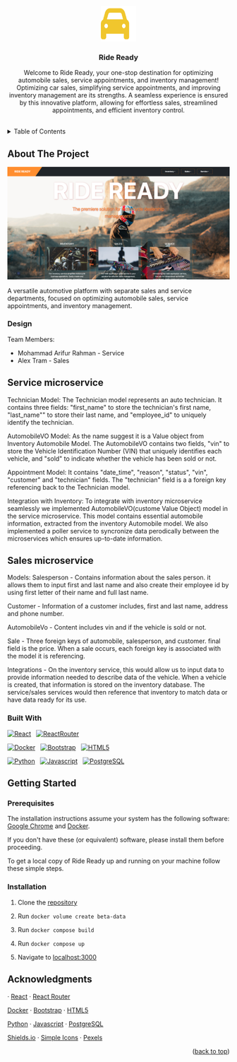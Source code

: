 <!-- Improved compatibility of back to top link: See: https://github.com/othneildrew/Best-README-Template/pull/73 -->
<a name="readme-top"></a>
<!--
*** Thanks for checking out the Best-README-Template. If you have a suggestion
*** that would make this better, please fork the repo and create a pull request
*** or simply open an issue with the tag "enhancement".
*** Don't forget to give the project a star!
*** Thanks again! Now go create something AMAZING! :D
-->



<!-- PROJECT LOGO -->
<br />
<div align="center">
  <a href="https://gitlab.com/marahman.ucf/ride-ready">
    <img src="ghi/app/public/logo.svg" alt="Logo" width="80" height="80">
  </a>

<h3 align="center">Ride Ready</h3>

  <p align="center">
    Welcome to Ride Ready, your one-stop destination for optimizing automobile sales, service appointments, and inventory management! Optimizing car sales, simplifying service appointments, and improving inventory management are its strengths. A seamless experience is ensured by this innovative platform, allowing for effortless sales, streamlined appointments, and efficient inventory control.
    <br />
    <br />
  </p>
</div>



<!-- TABLE OF CONTENTS -->
<details>
  <summary>Table of Contents</summary>
  <ol>
    <li>
      <a href="#about-the-project">About The Project</a>
      <ul>
        <li><a href="#built-with">Built With</a></li>
      </ul>
    </li>
    <li>
      <a href="#getting-started">Getting Started</a>
      <ul>
        <li><a href="#prerequisites">Prerequisites</a></li>
        <li><a href="#installation">Installation</a></li>
      </ul>
    </li>
    <li><a href="#acknowledgments">Acknowledgments</a></li>
  </ol>
</details>



<!-- ABOUT THE PROJECT -->
## About The Project

[![Project Name Screen Shot][project-screenshot]](https://gitlab.com/marahman.ucf/ride-ready)

A versatile automotive platform with separate sales and service departments, focused on optimizing automobile sales, service appointments, and inventory management.

### Design

Team Members:

* Mohammad Arifur Rahman - Service
* Alex Tram - Sales


## Service microservice

Technician Model: The Technician model represents an auto technician. It contains three fields: "first_name" to store the technician's first name, "last_name"" to store their last name, and "employee_id" to uniquely identify the technician.

AutomobileVO Model: As the name suggest it is a Value object from Inventory Automobile Model. The AutomobileVO contains two fields, "vin" to store the Vehicle Identification Number (VIN) that uniquely identifies each vehicle, and "sold" to indicate whether the vehicle has been sold or not.

Appointment Model: It contains "date_time", "reason", "status", "vin", "customer" and "technician" fields. The "technician" field is a   a foreign key referencing back to the Technician model.

Integration with Inventory:
To integrate with inventory microservice seamlessly we implemented AutomobileVO(custome Value Object) model in the service microservice. This model contains essential automobile information, extracted from the inventory Automobile model. We also implemented a poller service to syncronize data perodically between the microservices which ensures up-to-date information.



## Sales microservice

Models:
Salesperson - Contains information about the sales person.
it allows them to input first and last name and also create
their employee id by using first letter of their name and full
last name.

Customer - Information of a customer includes, first and last name,
address and phone number.

AutomobileVo - Content includes vin and if the vehicle is sold or not.

Sale - Three foreign keys of automobile, salesperson, and customer. final field is the price. When a sale occurs, each foreign key is associated with the model it is referencing.

Integrations - On the inventory service, this would allow us to input data to provide information needed to describe data of the vehicle. When a vehicle is created, that information is stored on the inventory database. The service/sales services would then reference that inventory to match data or have data ready for its use.

### Built With

[![React][React.js]][React-url] &nbsp; [![ReactRouter][ReactRouter.com]][ReactRouter-url]

[![Docker][Docker.com]][Docker-url] &nbsp; [![Bootstrap][Bootstrap.com]][Bootstrap-url] &nbsp; [![HTML5][HTML5.com]][HTML5-url]

[![Python][Python.org]][Python-url] &nbsp; [![Javascript][Javascript.com]][Javascript-url] &nbsp; [![PostgreSQL][PostgreSQL.org]][PostgreSQL-url]



<!-- GETTING STARTED -->
## Getting Started

### Prerequisites

The installation instructions assume your system has the following software: [Google Chrome](https://www.google.com/chrome/) and [Docker](https://www.docker.com/).

If you don't have these (or equivalent) software, please install them before proceeding.

To get a local copy of Ride Ready up and running on your machine follow these simple steps.


### Installation

1. Clone the [repository](https://gitlab.com/marahman.ucf/ride-ready)

2. Run `docker volume create beta-data`

3. Run `docker compose build`

4. Run `docker compose up`

5. Navigate to [localhost:3000](http://localhost:3000/)



<!-- ACKNOWLEDGMENTS -->
## Acknowledgments

· [React](https://react.dev/) · [React Router](https://reactrouter.com/en/main)

[Docker](https://www.docker.com/) · [Bootstrap](https://getbootstrap.com/) · [HTML5](https://developer.mozilla.org/en-US/docs/Web/HTML)

[Python](https://www.python.org/) · [Javascript](https://developer.mozilla.org/en-US/docs/Web/JavaScript) · [PostgreSQL](https://www.postgresql.org/)

[Shields.io](https://shields.io/) · [Simple Icons](https://simpleicons.org/) · [Pexels](https://www.pexels.com/)

<p align="right">(<a href="#readme-top">back to top</a>)</p>



<!-- MARKDOWN LINKS & IMAGES -->
<!-- https://www.markdownguide.org/basic-syntax/#reference-style-links -->
[project-screenshot]: ghi/app/public/screenshot.png


[React.js]: https://img.shields.io/badge/React-61DAFB?style=for-the-badge&logo=react&logoColor=white
[React-url]: https://reactjs.org/

[Bootstrap.com]: https://img.shields.io/badge/Bootstrap-7952B3?style=for-the-badge&logo=bootstrap&logoColor=white
[Bootstrap-url]: https://getbootstrap.com

[Docker.com]: https://img.shields.io/badge/Docker-2496ED?style=for-the-badge&logo=docker&logoColor=white
[Docker-url]: https://www.docker.com/

[HTML5.com]: https://img.shields.io/badge/HTML5-E34F26?style=for-the-badge&logo=html5&logoColor=white
[HTML5-url]: https://developer.mozilla.org/en-US/docs/Web/HTML

[Python.org]: https://img.shields.io/badge/Python-3776AB?style=for-the-badge&logo=python&logoColor=white
[Python-url]: https://www.python.org/

[Javascript.com]: https://img.shields.io/badge/JavaScript-F7DF1E?style=for-the-badge&logo=javascript&logoColor=white
[Javascript-url]: https://developer.mozilla.org/en-US/docs/Web/JavaScript

[PostgreSQL.org]: https://img.shields.io/badge/PostgreSQL-4169E1?style=for-the-badge&logo=postgresql&logoColor=white
[PostgreSQL-url]: https://www.postgresql.org/

[ReactRouter.com]: https://img.shields.io/badge/React_Router-CA4245?style=for-the-badge&logo=reactrouter&logoColor=white
[ReactRouter-url]: https://reactrouter.com/en/main
